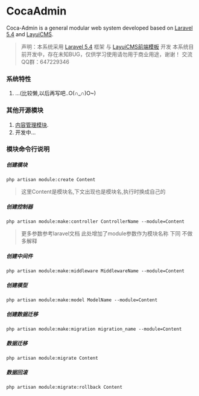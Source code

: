 # CocaAdmin

Coca-Admin is a general modular web system developed based on  [Laravel 5.4](http://laravel.com/) and [LayuiCMS](https://github.com/BrotherMa/layuiCMS).
> 声明：本系统采用 [Laravel 5.4](http://laravel.com/) 框架 与  [LayuiCMS前端模板](https://github.com/BrotherMa/layuiCMS) 开发
本系统目前开发中，存在未知BUG，仅供学习使用请勿用于商业用途，谢谢！
交流QQ群：647229346

### 系统特性
1.  ...(比较懒,以后再写吧..O(∩_∩)O~)

### 其他开源模块
1.  [内容管理模块](https://github.com/rojer95/Content).
2.  开发中...

### 模块命令行说明

##### 创建模块
```
php artisan module:create Content
```

> 这里Content是模块名,下文出现也是模块名,执行时换成自己的

##### 创建控制器
```
php artisan module:make:controller ControllerName --module=Content
```

> 更多参数参考laravel文档 此处增加了module参数作为模块名称 下同 不做多解释


##### 创建中间件
```
php artisan module:make:middleware MiddlewareName --module=Content
```

##### 创建模型
```
php artisan module:make:model ModelName --module=Content
```

##### 创建数据迁移
```
php artisan module:make:migration migration_name --module=Content
```

##### 数据迁移
```
php artisan module:migrate Content
```

##### 数据回滚
```
php artisan module:migrate:rollback Content
```